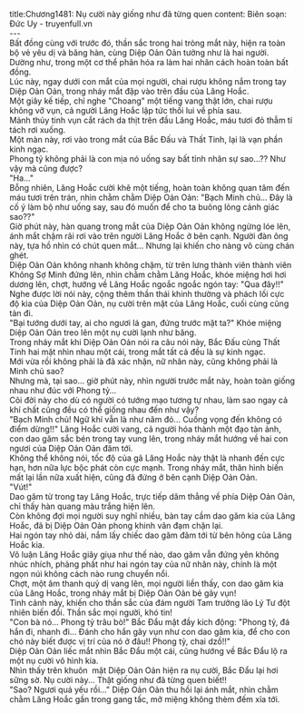 title:Chương1481: Nụ cười này giống như đã từng quen
content:
Biên soạn: Đức Uy - truyenfull.vn<br>---<br>Bất đồng cùng với trước đó, thần sắc trong hai tròng mắt này, hiện ra toàn bộ vẻ yêu dị và băng hàn, cùng Diệp Oản Oản tưởng như là hai người. Dường như, trong một cơ thể phân hóa ra làm hai nhân cách hoàn toàn bất đồng.<br>Lúc này, ngay dưới con mắt của mọi người, chai rượu không nắm trong tay Diệp Oản Oản, trong nháy mắt đập vào trên đầu của Lăng Hoắc.<br>Một giây kế tiếp, chỉ nghe "Choang" một tiếng vang thật lớn, chai rượu không vỡ vụn, cả người Lăng Hoắc lập tức thối lui về phía sau.<br>Mảnh thủy tinh vụn cắt rách da thịt trên đầu Lăng Hoắc, máu tươi đỏ thẫm tí tách rơi xuống.<br>Một màn này, rơi vào trong mắt của Bắc Đấu và Thất Tinh, lại là vạn phần kinh ngạc.<br>Phong tỷ không phải là con mịa nó uống say bất tỉnh nhân sự sao...?? Như vậy mà cũng được?<br>"Ha..."<br>Bỗng nhiên, Lăng Hoắc cười khẽ một tiếng, hoàn toàn không quan tâm đến máu tươi trên trán, nhìn chằm chằm Diệp Oản Oản: "Bạch Minh chủ... Đây là cố ý làm bộ như uống say, sau đó muốn để cho ta buông lỏng cảnh giác sao??"<br>Giờ phút này, hàn quang trong mắt của Diệp Oản Oản không ngừng lóe lên, ánh mắt chậm rãi rơi vào trên người Lăng Hoắc ở bên cạnh. Người đàn ông này, tựa hồ nhìn có chút quen mắt... Nhưng lại khiến cho nàng vô cùng chán ghét.<br>Diệp Oản Oản không nhanh không chậm, từ trên lưng thành viên thành viên Không Sợ Minh đứng lên, nhìn chằm chằm Lăng Hoắc, khóe miệng hơi hơi dương lên, chợt, hướng về Lăng Hoắc ngoắc ngoắc ngón tay: "Qua đây!!"<br>Nghe được lời nói này, cộng thêm thần thái khinh thường và phách lối cực độ kia của Diệp Oản Oản, nụ cười trên mặt của Lăng Hoắc, cuối cùng cũng tản đi.<br>"Bại tướng dưới tay, ai cho ngươi lá gan, đứng trước mặt ta?" Khóe miệng Diệp Oản Oản treo lên một nụ cười lạnh như băng.<br>Trong nháy mắt khi Diệp Oản Oản nói ra câu nói này, Bắc Đấu cùng Thất Tinh hai mặt nhìn nhau một cái, trong mắt tất cả đều là sự kinh ngạc.<br>Mới vừa rồi không phải là đã xác nhận, nữ nhân này, cũng không phải là Minh chủ sao?<br>Nhưng mà, tại sao… giờ phút này, nhìn người trước mắt này, hoàn toàn giống nhau như đúc với Phong tỷ…<br>Cõi đời này cho dù có người có tướng mạo tương tự nhau, làm sao ngay cả khí chất cũng đều có thể giống nhau đến như vậy?<br>"Bạch Minh chủ! Ngữ khí vẫn là như năm đó... Cuồng vọng đến không có điểm dừng!!" Lăng Hoắc cười vang, cả người hóa thành một đạo tàn ảnh, con dao găm sắc bén trong tay vung lên, trong nháy mắt hướng về hai con ngươi của Diệp Oản Oản đâm tới.<br>Không thể không nói, tốc độ của gã Lăng Hoắc này thật là nhanh đến cực hạn, hơn nữa lực bộc phát còn cực mạnh. Trong nháy mắt, thân hình biến mất lại lần nữa xuất hiện, cũng đã đứng ở bên cạnh Diệp Oản Oản.<br>"Vút!"<br>Dao găm từ trong tay Lăng Hoắc, trực tiếp dâm thẳng về phía Diệp Oản Oản, chỉ thấy hàn quang màu trắng hiện lên.<br>Còn không đợi mọi người suy nghĩ nhiều, bàn tay cầm dao găm kia của Lăng Hoắc, đã bị Diệp Oản Oản phong khinh vân đạm chặn lại.<br>Hai ngón tay nhỏ dài, nắm lấy chiếc dao găm đâm tới từ bên hông của Lăng Hoắc kia.<br>Vô luận Lăng Hoắc giãy giụa như thế nào, dao găm vẫn đứng yên không nhúc nhích, phảng phất như hai ngón tay của nữ nhân này, chính là một ngọn núi không cách nào rung chuyển nổi.<br>Chợt, một âm thanh quỷ dị vang lên, mọi người liền thấy, con dao găm kia của Lăng Hoắc, trong nháy mắt bị Diệp Oản Oản bẻ gãy vụn!<br>Tình cảnh này, khiến cho thần sắc của đám người Tam trưởng lão Lý Tư đột nhiên biến đổi. Thần sắc mọi người, khó tin!<br>"Con bà nó... Phong tỷ trâu bò!" Bắc Đẩu mặt đầy kích động: "Phong tỷ, đá hắn đi, nhanh đi... Đánh cho hắn gãy vụn như con dao găm kia, để cho con chó này biết được vị trí của nó ở đâu!! Phong tỷ, chai dzồ!!"<br>Diệp Oản Oản liếc mắt nhìn Bắc Đẩu một cái, cũng hướng về Bắc Đẩu lộ ra một nụ cười vô hình kia.<br>Nhìn thấy trên khuôn  mặt Diệp Oản Oản hiện ra nụ cười, Bắc Đẩu lại hơi sững sờ. Nụ cười này... Thật giống như đã từng quen biết!!<br>"Sao? Ngươi quá yếu rồi…" Diệp Oản Oản thu hồi lại ánh mắt, nhìn chằm chằm Lăng Hoắc gần trong gang tấc, mở miệng không thèm đếm xỉa tới.